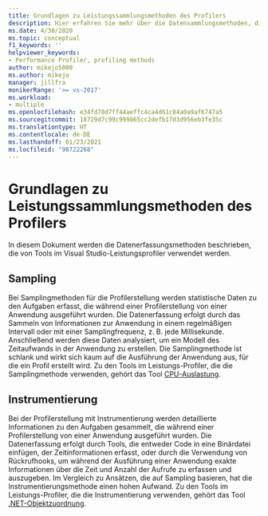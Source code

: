 ```yaml
---
title: Grundlagen zu Leistungssammlungsmethoden des Profilers
description: Hier erfahren Sie mehr über die Datensammlungsmethoden, die von Tools im Visual Studio Leistungs-Profiler verwendet werden.
ms.date: 4/30/2020
ms.topic: conceptual
f1_keywords: ''
helpviewer_keywords:
- Performance Profiler, profiling methods
author: mikejo5000
ms.author: mikejo
manager: jillfra
monikerRange: '>= vs-2017'
ms.workload:
- multiple
ms.openlocfilehash: e34fd78d7ff44aeffc4ca4d61c84a0a9af6747a5
ms.sourcegitcommit: 18729d7c99c999865cc2defb17d3d956eb3fe35c
ms.translationtype: HT
ms.contentlocale: de-DE
ms.lasthandoff: 01/23/2021
ms.locfileid: "98722268"
---
```

# <a name="understand-profiler-performance-collection-methods"></a>Grundlagen zu Leistungssammlungsmethoden des Profilers

In diesem Dokument werden die Datenerfassungsmethoden beschrieben, die von Tools im Visual Studio-Leistungsprofiler verwendet werden. 

## <a name="sampling"></a>Sampling

Bei Samplingmethoden für die Profilerstellung werden statistische Daten zu den Aufgaben erfasst, die während einer Profilerstellung von einer Anwendung ausgeführt wurden. Die Datenerfassung erfolgt durch das Sammeln von Informationen zur Anwendung in einem regelmäßigen Intervall oder mit einer Samplingfrequenz, z. B. jede Millisekunde. Anschließend werden diese Daten analysiert, um ein Modell des Zeitaufwands in der Anwendung zu erstellen. Die Samplingmethode ist schlank und wirkt sich kaum auf die Ausführung der Anwendung aus, für die ein Profil erstellt wird. Zu den Tools im Leistungs-Profiler, die die Samplingmethode verwenden, gehört das Tool [CPU-Auslastung](../profiling/cpu-usage.md).

## <a name="instrumentation"></a>Instrumentierung

Bei der Profilerstellung mit Instrumentierung werden detaillierte Informationen zu den Aufgaben gesammelt, die während einer Profilerstellung von einer Anwendung ausgeführt wurden. Die Datenerfassung erfolgt durch Tools, die entweder Code in eine Binärdatei einfügen, der Zeitinformationen erfasst, oder durch die Verwendung von Rückrufhooks, um während der Ausführung einer Anwendung exakte Informationen über die Zeit und Anzahl der Aufrufe zu erfassen und auszugeben. Im Vergleich zu Ansätzen, die auf Sampling basieren, hat die Instrumentierungsmethode einen hohen Aufwand. Zu den Tools im Leistungs-Profiler, die die Instrumentierung verwenden, gehört das Tool [.NET-Objektzuordnung](../profiling/dotnet-alloc-tool.md).